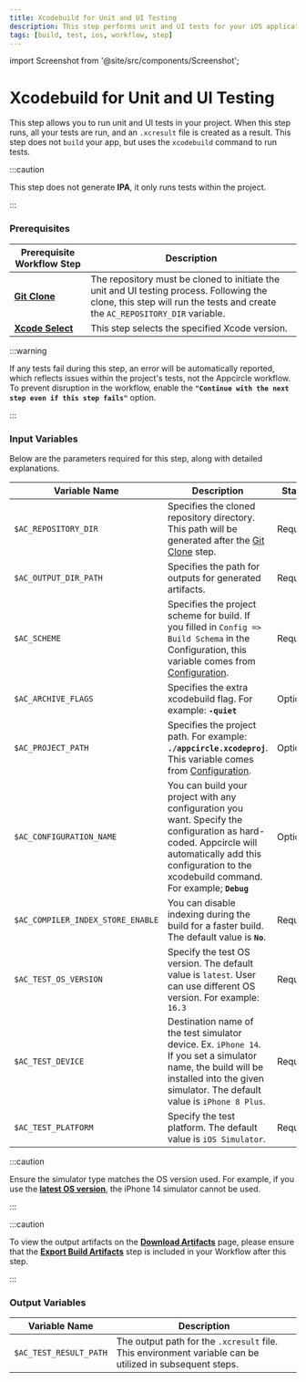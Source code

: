```yaml
---
title: Xcodebuild for Unit and UI Testing
description: This step performs unit and UI tests for your iOS applications. This does not "build" your app, but uses the "xcodebuild" command to run tests.
tags: [build, test, ios, workflow, step]
---
```


import Screenshot from '@site/src/components/Screenshot';

# Xcodebuild for Unit and UI Testing

This step allows you to run unit and UI tests in your project. When this step runs, all your tests are run, and an `.xcresult` file is created as a result. This step does not `build` your app, but uses the `xcodebuild` command to run tests.

:::caution

This step does not generate **IPA**, it only runs tests within the project.

:::

### Prerequisites
| Prerequisite Workflow Step                                                                | Description                                     |
|-------------------------------------------------------------------------------------------|-------------------------------------------------|
| [**Git Clone**](/workflows/common-workflow-steps/git-clone)                | The repository must be cloned to initiate the unit and UI testing process. Following the clone, this step will run the tests and create the `AC_REPOSITORY_DIR` variable. |
| [**Xcode Select**](/workflows/ios-specific-workflow-steps/xcode-select)    | This step selects the specified Xcode version. |

<Screenshot url='https://cdn.appcircle.io/docs/assets/BE3098-unitOrder.png' />

:::warning

If any tests fail during this step, an error will be automatically reported, which reflects issues within the project's tests, not the Appcircle workflow. To prevent disruption in the workflow, enable the **`"Continue with the next step even if this step fails"`** option.

<Screenshot url='https://cdn.appcircle.io/docs/assets/BE3098-continueEnable.png' />

:::


### Input Variables

Below are the parameters required for this step, along with detailed explanations.

<Screenshot url='https://cdn.appcircle.io/docs/assets/BE3098-unitInput.png' />

| Variable Name                            | Description                         | Status           |
|-------------------------------|------------------------------------------------|------------------|
| `$AC_REPOSITORY_DIR`          | Specifies the cloned repository directory. This path will be generated after the [Git Clone](/workflows/common-workflow-steps/git-clone) step. | Required |
| `$AC_OUTPUT_DIR_PATH`         | Specifies the path for outputs for generated artifacts. | Required |
| `$AC_SCHEME`                  | Specifies the project scheme for build. If you filled in `Config => Build Schema` in the Configuration, this variable comes from [Configuration](/build/platform-build-guides/building-ios-applications#build-configuration). | Required |
| `$AC_ARCHIVE_FLAGS`           | Specifies the extra xcodebuild flag. For example: **`-quiet`** | Optional |
| `$AC_PROJECT_PATH`            | Specifies the project path. For example: **`./appcircle.xcodeproj`**. This variable comes from [Configuration](/build/platform-build-guides/building-ios-applications#build-configuration). | Optional |
| `$AC_CONFIGURATION_NAME`      | You can build your project with any configuration you want. Specify the configuration as hard-coded. Appcircle will automatically add this configuration to the xcodebuild command. For example; **`Debug`** | Optional |
| `$AC_COMPILER_INDEX_STORE_ENABLE`| You can disable indexing during the build for a faster build. The default value is **`No`**. | Required |
| `$AC_TEST_OS_VERSION`         | Specify the test OS version. The default value is `latest`. User can use different OS version. For example: `16.3` | Required |
| `$AC_TEST_DEVICE`             | Destination name of the test simulator device. Ex. `iPhone 14`. If you set a simulator name, the build will be installed into the given simulator. The default value is `iPhone 8 Plus`.  | Required |
| `$AC_TEST_PLATFORM`           | Specify the test platform. The default value is `iOS Simulator`. | Required |

:::caution

Ensure the simulator type matches the OS version used. For example, if you use the [**latest OS version**](https://developer.apple.com/documentation/ios-ipados-release-notes), the iPhone 14 simulator cannot be used.

:::

:::caution

To view the output artifacts on the [**Download Artifacts**](/workflows/common-workflow-steps/export-build-artifacts) page, please ensure that the [**Export Build Artifacts**](/workflows/common-workflow-steps/export-build-artifacts) step is included in your Workflow after this step.

:::

### Output Variables
| Variable Name                 | Description                                                                                              |
|-------------------------------|----------------------------------------------------------------------------------------------------------|
| `$AC_TEST_RESULT_PATH`        | The output path for the `.xcresult` file. This environment variable can be utilized in subsequent steps. |